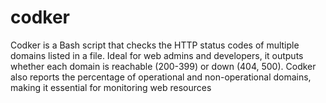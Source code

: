 # codker
Codker is a Bash script that checks the HTTP status codes of multiple domains listed in a file. Ideal for web admins and developers, it outputs whether each domain is reachable (200-399) or down (404, 500). Codker also reports the percentage of operational and non-operational domains, making it essential for monitoring web resources
